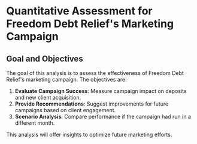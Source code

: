 # Quantitative Assessment for Freedom Debt Relief's Marketing Campaign

## Goal and Objectives

The goal of this analysis is to assess the effectiveness of Freedom Debt Relief's marketing campaign. The objectives are:

1. **Evaluate Campaign Success**: Measure campaign impact on deposits and new client acquisition.
2. **Provide Recommendations**: Suggest improvements for future campaigns based on client engagement.
3. **Scenario Analysis**: Compare performance if the campaign had run in a different month.

This analysis will offer insights to optimize future marketing efforts.
